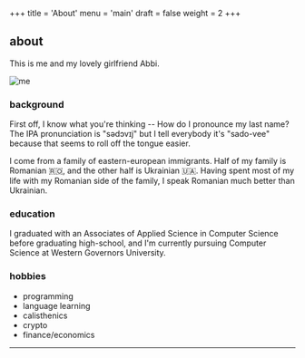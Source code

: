 +++
title = 'About'
menu = 'main'
draft = false
weight = 2
+++

## about

This is me and my lovely girlfriend Abbi.

![me](/images/me.jpeg)


### background

First off, I know what you're thinking -- How do I pronounce my last name? The IPA pronunciation is "sədɔvɪj" but I tell everybody it's "sado-vee" because that seems to roll off the tongue easier. 

I come from a family of eastern-european immigrants. Half of my family is Romanian 🇷🇴, and the other half is Ukrainian 🇺🇦. Having spent most of my life with my Romanian side of the family, I speak Romanian much better than Ukrainian.

### education

I graduated with an Associates of Applied Science in Computer Science before graduating high-school, and I'm currently pursuing Computer Science at Western Governors University. 

### hobbies

- programming
- language learning
- calisthenics
- crypto
- finance/economics

---
